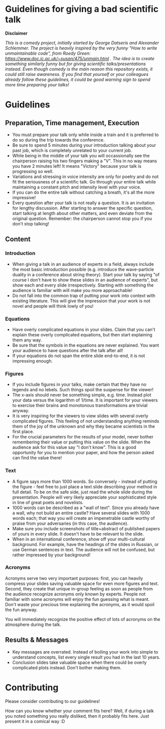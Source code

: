 # Guidelines for giving a bad scientific talk

**Disclaimer**

*This is a comedy project, initially started by George Datseris and Alexander Schlemmer. The project is heavily inspired by the very funny "How to write unmaintainable code", from Roedy Green: https://www.doc.ic.ac.uk/~susan/475/unmain.html . The idea is to create something similarly funny but for giving scientific talks/presentations instead. Even though comedy is the main reason this repository exists, it could still raise awareness. If you find that yourself or your colleagues already follow these guidelines, it could be good warning sign to spend more time preparing your talks!*

# Guidelines

## Preparation, Time management, Execution
* You must prepare your talk only while inside a train and it is preferred to do so during the trip towards the conference.
* Be sure to spend 5 minutes during your introduction talking about your past job, which is completely unrelated to your current job.
* While being in the middle of your talk you will occassionally see the chairperson raising his two fingers making a "V". This in no way means you have 2 minutes left! It means "Victory" because your talk is progressing so well.
* Variations and stressing in voice intensity are only for poetry and do not fit the seriousness of a scientific talk. Go through your entire talk while maintaining a constant pitch and intensity level with your voice.
* If you can do the entire talk without catching a breath, it's all the more impressive!
* Every question after your talk is not really a question. It is an invitation for lengthy discussion. After starting to answer the specific question, start talking at length about other matters, and even deviate from the original question. Remember: the chairperson cannot stop you if you don't stop talking!

## Content
### Introduction
* When giving a talk in an audience of experts in a field, always include the most basic introduction possible (e.g. introduce the wave-particle duality in a conference about string theory). Start your talk by saying "of course I don't have to show these slides in an audience of experts", but show each and every slide irrespectively. Starting with something the audience is familiar with will make you more approachable!
* Do not fall into the common trap of putting your work into context with existing literature. This will give the impression that your work is not novel and people will think lowly of you!

### Equations
* Have overly complicated equations in your slides. Claim that you can't explain these overly complicated equations, but then start explaining them any way.
* Be sure that the symbols in the equations are never explained. You want your audience to have questions after the talk after all!
* If your equations do not span the entire slide end-to-end, it is not impressing enough.


### Figures
* If you include figures in your talks, make certain that they have no legends and no lebels. Such things spoil the suspense for the viewer!
* The x-axis should never be something simple, e.g. time. Instead plot your data versus the logarithm of 1/time. It is important for your viewers to exercise their brains and monotonous transformations are trivial anyway.
* It is very inspiring for the viewers to view slides with several overly complicated figures. This feeling of not understanding anything reminds them of the joy of the unknown and why they became scientists in the first place.
* For the crucial parameters for the results of your model, never bother remembering their value or putting this value on the slide. When the audience ask for this value say "I don't know". This is a good opportunity for you to mention your paper, and how the person asked can find the value there!

### Text
* A figure says more than 1000 words. So conversely - instead of putting the figure - feel free to just place a text slide describing your method in full detail. To be on the safe side, just read the whole slide during the presentation. People will very likely appreciate your sophisticated style in line of great poets and novelists.
* 1000 words can be described as a "wall of text". Since you already have a wall, why not build an entire castle? Have several slides with 1000 words each; that way you will create an impenetrable castle worthy of praise from your adversaries (in this case, the audience).
* Make sure you include screenshots of title+abstract of published papers of yours in every slide. It doesn't have to be relevant to the slide.
* When in an international conference, show off your multi-cultural background. For example, have the headings of the slides in Russian, or use German sentences in text. The audience will not be confused, but rather impressed by your background!

### Acronyms

Acronyms serve two very important purposes: first, you can heavily compress your slides saving valuable space for even more figures and text.
Second, they create that unique in-group feeling as soon as people from the audience recognize acronyms only known by experts. People not familiar with some acronyms will enjoy the fun guessing what is meant.
Don't waste your precious time explaining the acronyms, as it would spoil the fun anyway.

You will immediately recognize the positive effect of lots of acronyms on the atmosphere during the talk.


## Results & Messages
* Key messages are overrated. Instead of boiling your work into simple to understand concepts, list every single result you had in the last 10 years.
* Conclusion slides take valuable space when there could be overly complicated plots instead. Don't bother making them.

# Contributing
Please consider contributing to our guidelines!

How can you know whether your comment fits here? Well, if during a talk you noted something you really disliked, then it probably fits here. Just present it in a comical way :D
